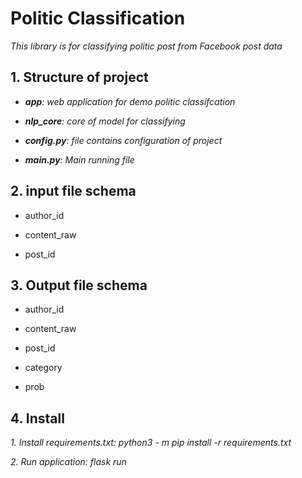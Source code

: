 # Politic Classification

_This library is for classifying politic post from Facebook post data_

## 1. Structure of project
* _**app**: web application for demo politic classifcation_

* _**nlp_core**: core of model for classifying_

* _**config.py**: file contains configuration of project_

* _**main.py**: Main running file_

## 2. input file schema
* author_id

* content_raw

* post_id

## 3. Output file schema
* author_id

* content_raw

* post_id

* category

* prob

## 4. Install
_1. Install requirements.txt: python3 - m pip install -r requirements.txt_

_2. Run application: flask run_
